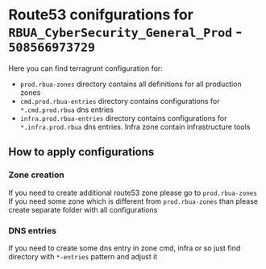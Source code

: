 # Route53 conifgurations for `RBUA_CyberSecurity_General_Prod` - `508566973729`

Here you can find terragrunt configuration for:

- `prod.rbua-zones` directory contains all definitions for all production zones
- `cmd.prod.rbua-entries` directory contains configurations for `*.cmd.prod.rbua` dns entries
- `infra.prod.rbua-entries` directory contains configurations for `*.infra.prod.rbua` dns entries. Infra zone contain infrastructure tools 

## How to apply configurations

### Zone creation

If you need to create additional route53 zone please go to `prod.rbua-zones`
If you need some zone which is different from `prod.rbua-zones` than please create separate folder with all configurations

### DNS entries

If you need to create some dns entry in zone cmd, infra or so just find directory with `*-entries` pattern and adjust it